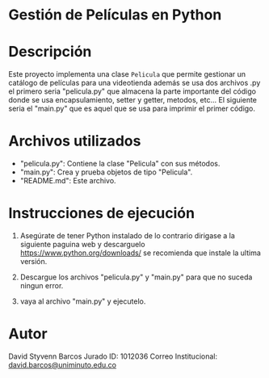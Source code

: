 # Gestión de Películas en Python

# Descripción
Este proyecto implementa una clase `Pelicula` que permite gestionar un catálogo de películas para una videotienda
además se usa dos archivos .py el primero seria "pelicula.py" que almacena la parte importante del código donde se
usa encapsulamiento, setter y getter, metodos, etc... El siguiente seria el "main.py" que es aquel que se usa para
imprimir el primer código.

# Archivos utilizados
- "pelicula.py": Contiene la clase "Pelicula" con sus métodos.
- "main.py": Crea y prueba objetos de tipo "Pelicula".
- "README.md": Este archivo.

# Instrucciones de ejecución
1. Asegúrate de tener Python instalado de lo contrario dirigase a la siguiente paguina web y descarguelo https://www.python.org/downloads/
   se recomienda que instale la ultima versión.

2. Descargue los archivos "pelicula.py" y "main.py" para que no suceda ningun error.

3. vaya al archivo "main.py" y ejecutelo.

# Autor
David Styvenn Barcos Jurado
ID: 1012036
Correo Institucional: david.barcos@uniminuto.edu.co
